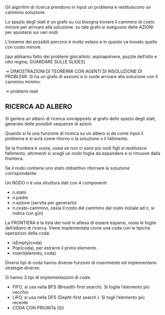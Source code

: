 Gli algoritmi di ricerca prendono in input un problema e restituiscono un cammino soluzione.

Lo spazio degli stati è un grafo su cui bisogna trovare il cammino di costo minore per arrivare alla soluzione. su tale grafo si eseguono delle AZIONI per spostarsi sui vari nodi.

L’insieme dei possibili percorsi è molto esteso e in questo va trovato quello con costo minore.

[qui abbiamo fatto dei problemi giocattolo: aspirapolvere, puzzle dell’otto e otto regine, GUARDARE SULLE SLIDES]

→ DIMOSTRAZIONI DI TEORERMI CON AGENTI DI RISOLUZIONE DI PROBLEMI. Si ha un grafo di assiomi e si vuole arrivare alla soluzione con il cammino minimo.

→ problemi reali

## RICERCA AD ALBERO

Si genera un albero di ricerca sovrapposto al grafo dello spazio degli stati, generato delle possibili sequenze di azioni.

Quando si fa una funzione di ricerca su un albero si da come input il problema e si avrà come ritorno o la soluzione o il fallimento.

Se la frontiera è vuota, ossia se non ci sono più nodi figli si restituisce fallimento, altrimenti si scegli un nodo foglia da espandere e si rimuove dalla frontiera.

Se il nodo contiene uno stato obbiettivo ritornare la soluzione corrispondente.

Un NODO n è una struttura dati con 4 componenti

- n.stato
- n.padre
- n.azione (servita per generarlo)
- n.costo-cammino, ossia il costo del cammino dal nodo iniziale ad n, si indica con g(n)

La FRONTIERA è la lista dei nodi in attesa di essere espansi, ossia le foglie dell’albero di ricerca. Viene implementata come una coda con le tipiche operazioni della coda:

- isEmpty(coda)
- Pop(coda), per estrarre il primo elemento
- insert(elemnto, coda)

Diversi tipi di coda hanno diverse funzioni di inserimento ed implementano strategie diverse.

Si hanno 3 tipi di implementazioni di code:

- FIFO, si usa nella BFS (Breadth-first search). Si toglie l’elemento più vecchio
- LIFO, si usa nella DFS (Depht-first search ). Si togli l’elemento più recente
- CODA CON PRIORITà (Si)